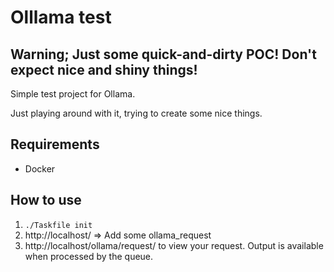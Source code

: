 # Olllama test
## Warning; Just some quick-and-dirty POC! Don't expect nice and shiny things!

Simple test project for Ollama.

Just playing around with it, trying to create some nice things.

## Requirements
- Docker

## How to use
1. `./Taskfile init`
3. http://localhost/ => Add some ollama_request
4. http://localhost/ollama/request/ to view your request. Output is available when processed by the queue.